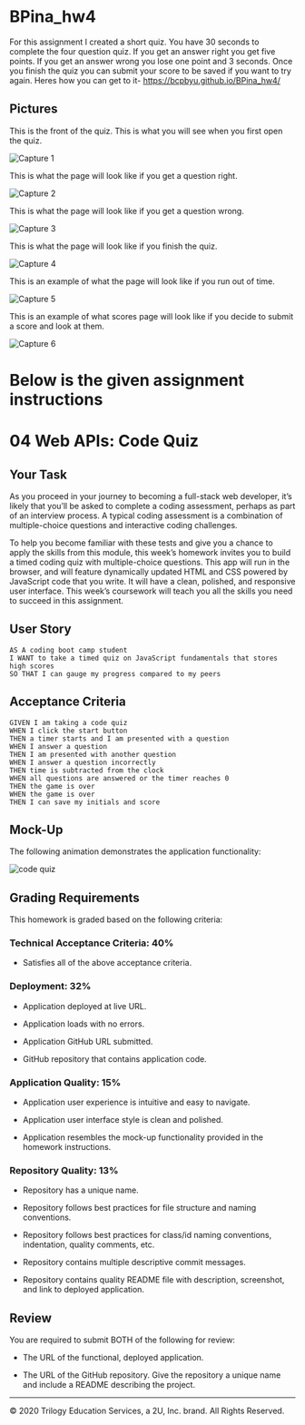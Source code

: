 # BPina_hw4
For this assignment I created a short quiz. You have 30 seconds to complete the four question quiz. If you get an answer right you get five points. If you get an answer wrong you lose one point and 3 seconds. Once you finish the quiz you can submit your score to be saved if you want to try again.
Heres how you can get to it-
https://bcpbyu.github.io/BPina_hw4/

## Pictures

This is the front of the quiz. This is what you will see when you first open the quiz.

![Capture 1](./Assets/quizHome.png)

This is what the page will look like if you get a question right.

![Capture 2](./Assets/quizRight.png)

This is what the page will look like if you get a question wrong.

![Capture 3](./Assets/quizWrong.png)

This is what the page will look like if you finish the quiz.

![Capture 4](./Assets/quizEndEx1.png)

This is an example of what the page will look like if you run out of time.

![Capture 5](./Assets/quizEndEx2.png)

This is an example of what scores page will look like if you decide to submit a score and look at them.

![Capture 6](./Assets/quizScores.png)

# Below is the given assignment instructions

# 04 Web APIs: Code Quiz

## Your Task

As you proceed in your journey to becoming a full-stack web developer, it’s likely that you’ll be asked to complete a coding assessment, perhaps as part of an interview process. A typical coding assessment is a combination of multiple-choice questions and interactive coding challenges. 

To help you become familiar with these tests and give you a chance to apply the skills from this module, this week’s homework invites you to build a timed coding quiz with multiple-choice questions. This app will run in the browser, and will feature dynamically updated HTML and CSS powered by JavaScript code that you write. It will have a clean, polished, and responsive user interface. This week’s coursework will teach you all the skills you need to succeed in this assignment.


## User Story

```
AS A coding boot camp student
I WANT to take a timed quiz on JavaScript fundamentals that stores high scores
SO THAT I can gauge my progress compared to my peers
```


## Acceptance Criteria

```
GIVEN I am taking a code quiz
WHEN I click the start button
THEN a timer starts and I am presented with a question
WHEN I answer a question
THEN I am presented with another question
WHEN I answer a question incorrectly
THEN time is subtracted from the clock
WHEN all questions are answered or the timer reaches 0
THEN the game is over
WHEN the game is over
THEN I can save my initials and score
```


## Mock-Up

The following animation demonstrates the application functionality:

![code quiz](./Assets/04-web-apis-homework-demo.gif)


## Grading Requirements

This homework is graded based on the following criteria: 

### Technical Acceptance Criteria: 40%

* Satisfies all of the above acceptance criteria.

### Deployment: 32%

* Application deployed at live URL.

* Application loads with no errors.

* Application GitHub URL submitted.

* GitHub repository that contains application code.

### Application Quality: 15%

* Application user experience is intuitive and easy to navigate.

* Application user interface style is clean and polished.

* Application resembles the mock-up functionality provided in the homework instructions.

### Repository Quality: 13%

* Repository has a unique name.

* Repository follows best practices for file structure and naming conventions.

* Repository follows best practices for class/id naming conventions, indentation, quality comments, etc.

* Repository contains multiple descriptive commit messages.

* Repository contains quality README file with description, screenshot, and link to deployed application.


## Review

You are required to submit BOTH of the following for review:

* The URL of the functional, deployed application.

* The URL of the GitHub repository. Give the repository a unique name and include a README describing the project.

- - -
© 2020 Trilogy Education Services, a 2U, Inc. brand. All Rights Reserved.
